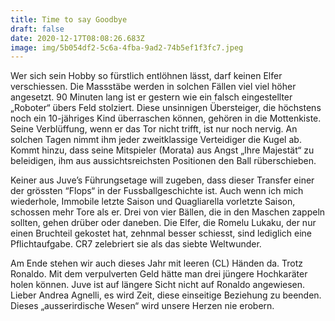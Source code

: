 ```yaml
---
title: Time to say Goodbye
draft: false
date: 2020-12-17T08:08:26.683Z
image: img/5b054df2-5c6a-4fba-9ad2-74b5ef1f3fc7.jpeg
---
```

Wer sich sein Hobby so fürstlich entlöhnen lässt, darf keinen Elfer verschiessen. Die Massstäbe werden in solchen Fällen viel viel höher angesetzt. 90 Minuten lang ist er gestern wie ein falsch eingestellter „Roboter“ übers Feld stolziert. Diese unsinnigen Übersteiger, die höchstens noch ein 10-jähriges Kind überraschen können, gehören in die Mottenkiste. Seine Verblüffung, wenn er das Tor nicht trifft, ist nur noch nervig. An solchen Tagen nimmt ihm jeder zweitklassige Verteidiger die Kugel ab. Kommt hinzu, dass seine Mitspieler (Morata) aus Angst „Ihre Majestät“ zu beleidigen, ihm aus aussichtsreichsten Positionen den Ball rüberschieben.

Keiner aus Juve’s Führungsetage will zugeben, dass dieser Transfer einer der grössten “Flops“ in der Fussballgeschichte ist. Auch wenn ich mich wiederhole, Immobile letzte Saison und Quagliarella vorletzte Saison, schossen mehr Tore als er. Drei von vier Bällen, die in den Maschen zappeln sollten, gehen drüber oder daneben. Die Elfer, die Romelu Lukaku, der nur einen Bruchteil gekostet hat, zehnmal besser schiesst, sind lediglich eine Pflichtaufgabe. CR7 zelebriert sie als das siebte Weltwunder. 

Am Ende stehen wir auch dieses Jahr mit leeren (CL) Händen da. Trotz Ronaldo. Mit dem verpulverten Geld hätte man drei jüngere Hochkaräter holen können. Juve ist auf längere Sicht nicht auf Ronaldo angewiesen. Lieber Andrea Agnelli, es wird Zeit, diese einseitige Beziehung zu beenden. Dieses „ausserirdische Wesen“ wird unsere Herzen nie erobern.